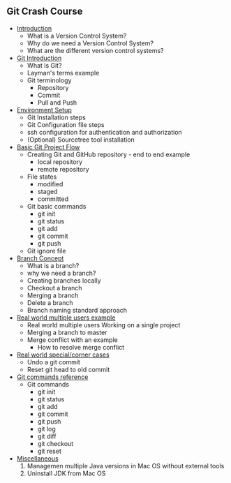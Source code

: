 ## Git Crash Course ##

- [Introduction](https://github.com/yetanothermasterylearning/git/tree/main/01.%20Introduction)
    - What is a Version Control System?
    - Why do we need a Version Control System?
    - What are the different version control systems?
- [Git Introduction](https://github.com/yetanothermasterylearning/git/tree/main/02.%20Git%20Introduction)
    - What is Git?
    - Layman's terms example
    - Git terminology
        - Repository
        - Commit
        - Pull and Push
- [Environment Setup]()
    - Git Installation steps
    - Git Configuration file steps
    - ssh configuration for authentication and authorization
    - (Optional) Sourcetree tool installation
- [Basic Git Project Flow]()
    - Creating Git and GitHub repository - end to end example
        - local repository
        - remote repository
    - File states
        - modified
        - staged
        - committed
    - Git basic commands
        - git init
        - git status
        - git add
        - git commit
        - git push
    - Git ignore file
- [Branch Concept]()
    - What is a branch?
    - why we need a branch?
    - Creating branches locally
    - Checkout a branch
    - Merging a branch
    - Delete a branch
    - Branch naming standard approach
- [Real world multiple users example]()
    - Real world multiple users Working on a single project
    - Merging a branch to master
    - Merge conflict with an example
        - How to resolve merge conflict
- [Real world special/corner cases]()
    - Undo a git commit
    - Reset git head to old commit
- [Git commands reference]()
    - Git commands
        - git init
        - git status
        - git add
        - git commit
        - git push
        - git log
        - git diff
        - git checkout
        - git reset
- [Miscellaneous](https://github.com/yetanothermasterylearning/Core-Java/tree/main/Miscellaneous)
    1. Managemen multiple Java versions in Mac OS without external tools
    2. Uninstall JDK from Mac OS
